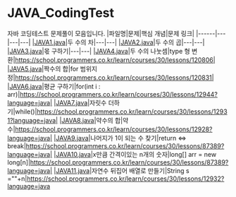 # JAVA_CodingTest
자바 코딩테스트 문제풀이 모음입니다.
|파일명|문제|핵심 개념|문제 링크|
|------|---|---|---|
|[JAVA1.java](https://github.com/ilmechaJu/JAVA_CodingTest/blob/main/solutions/JAVA1.java)|두 수의 차|---|---|
|[JAVA2.java](https://github.com/ilmechaJu/JAVA_CodingTest/blob/main/solutions/JAVA2.java)|두 수의 곱|---|---|
|[JAVA3.java](https://github.com/ilmechaJu/JAVA_CodingTest/blob/main/solutions/JAVA3.java)|몫 구하기|---|---|
|[JAVA4.java](https://github.com/ilmechaJu/JAVA_CodingTest/blob/main/solutions/JAVA4.java)|두 수의 나눗셈|type 형 변환|https://school.programmers.co.kr/learn/courses/30/lessons/120806|
|[JAVA5.java](https://github.com/ilmechaJu/JAVA_CodingTest/blob/main/solutions/JAVA5.java)|짝수의 합|for 범위지정|https://school.programmers.co.kr/learn/courses/30/lessons/120831|
|[JAVA6.java](https://github.com/ilmechaJu/JAVA_CodingTest/blob/main/solutions/JAVA6.java)|평균 구하기|for(int i : arr)|https://school.programmers.co.kr/learn/courses/30/lessons/12944?language=java|
|[JAVA7.java](https://github.com/ilmechaJu/JAVA_CodingTest/blob/main/solutions/JAVA7.java)|자릿수 더하기|while()|https://school.programmers.co.kr/learn/courses/30/lessons/12931?language=java|
|[JAVA8.java](https://github.com/ilmechaJu/JAVA_CodingTest/blob/main/solutions/JAVA8.java)|약수의 합|약수|https://school.programmers.co.kr/learn/courses/30/lessons/12928?language=java|
|[JAVA9.java](https://github.com/ilmechaJu/JAVA_CodingTest/blob/main/solutions/JAVA9.java)|나머지가 1이 되는 수 찾기|return <=> break|https://school.programmers.co.kr/learn/courses/30/lessons/87389?language=java|
|[JAVA10.java](https://github.com/ilmechaJu/JAVA_CodingTest/blob/main/solutions/JAVA10.java)|x만큼 간격이있는 n개의 숫자|long[] arr = new long[n]|https://school.programmers.co.kr/learn/courses/30/lessons/87389?language=java|
|[JAVA11.java](https://github.com/ilmechaJu/JAVA_CodingTest/blob/main/solutions/JAVA11.java)|자연수 뒤집어 배열로 만들기|String s =""+n|https://school.programmers.co.kr/learn/courses/30/lessons/12932?language=java